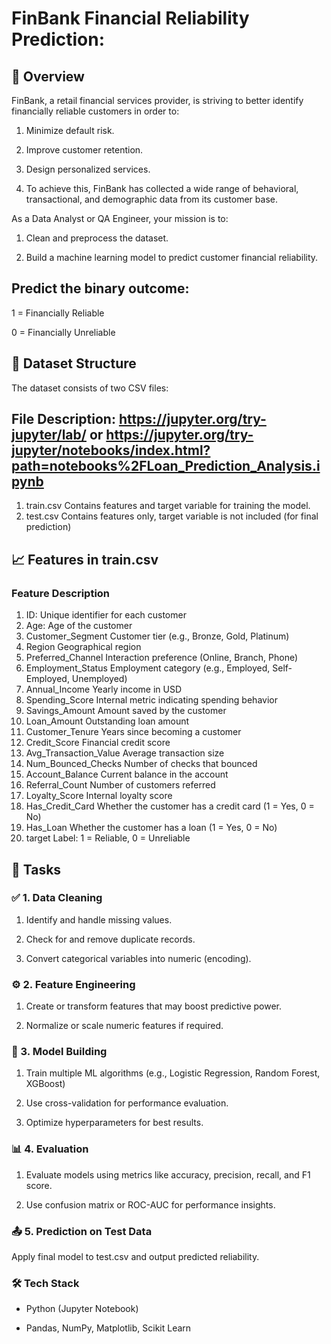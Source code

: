 # FinBank Financial Reliability Prediction: 
## 📝 Overview
FinBank, a retail financial services provider, is striving to better identify financially reliable customers in order to:

1. Minimize default risk.

2. Improve customer retention.

3. Design personalized services.

4. To achieve this, FinBank has collected a wide range of behavioral, transactional, and demographic data from its customer base.

As a Data Analyst or QA Engineer, your mission is to:

1. Clean and preprocess the dataset.

2. Build a machine learning model to predict customer financial reliability.

## Predict the binary outcome:

1 = Financially Reliable

0 = Financially Unreliable

## 📂 Dataset Structure
The dataset consists of two CSV files:

## File	Description: https://jupyter.org/try-jupyter/lab/   or   https://jupyter.org/try-jupyter/notebooks/index.html?path=notebooks%2FLoan_Prediction_Analysis.ipynb 
1. train.csv	Contains features and target variable for training the model.
2. test.csv	Contains features only, target variable is not included (for final prediction)

## 📈 Features in train.csv
### Feature	Description
1. ID: Unique identifier for each customer
2. Age: Age of the customer
3. Customer_Segment	Customer tier (e.g., Bronze, Gold, Platinum)
4. Region	Geographical region
5. Preferred_Channel	Interaction preference (Online, Branch, Phone)
6. Employment_Status	Employment category (e.g., Employed, Self-Employed, Unemployed)
7. Annual_Income	Yearly income in USD
8. Spending_Score	Internal metric indicating spending behavior
9. Savings_Amount	Amount saved by the customer
10. Loan_Amount	Outstanding loan amount
11. Customer_Tenure	Years since becoming a customer
12. Credit_Score	Financial credit score
13. Avg_Transaction_Value	Average transaction size
14. Num_Bounced_Checks	Number of checks that bounced
15. Account_Balance	Current balance in the account
16. Referral_Count	Number of customers referred
17. Loyalty_Score	Internal loyalty score
18. Has_Credit_Card	Whether the customer has a credit card (1 = Yes, 0 = No)
19. Has_Loan	Whether the customer has a loan (1 = Yes, 0 = No)
20. target	Label: 1 = Reliable, 0 = Unreliable

## 🧪 Tasks
### ✅ 1. Data Cleaning
1. Identify and handle missing values.

2. Check for and remove duplicate records.

3. Convert categorical variables into numeric (encoding).

### ⚙️ 2. Feature Engineering
1. Create or transform features that may boost predictive power.

2. Normalize or scale numeric features if required.

### 🤖 3. Model Building
1. Train multiple ML algorithms (e.g., Logistic Regression, Random Forest, XGBoost)

2. Use cross-validation for performance evaluation.

3. Optimize hyperparameters for best results.

### 📊 4. Evaluation
1. Evaluate models using metrics like accuracy, precision, recall, and F1 score.

2. Use confusion matrix or ROC-AUC for performance insights.

### 📤 5. Prediction on Test Data
Apply final model to test.csv and output predicted reliability.

### 🛠️ Tech Stack
- Python (Jupyter Notebook)

- Pandas, NumPy, Matplotlib, Scikit Learn
